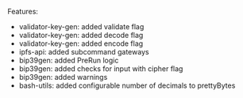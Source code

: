 Features:

* validator-key-gen: added validate flag
* validator-key-gen: added decode flag
* validator-key-gen: added encode flag
* ipfs-api: added subcommand gateways
* bip39gen: added PreRun logic
* bip39gen: added checks for input with cipher flag
* bip39gen: added warnings 
* bash-utils: added configurable number of decimals to prettyBytes